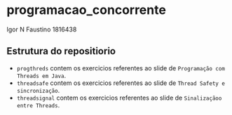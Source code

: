 # programacao_concorrente

Igor N Faustino
1816438

## Estrutura do repositiorio

- `progthreds` contem os exercicios referentes ao slide de `Programação com Threads em Java`.
- `threadsafe` contem os exercicios referentes ao slide de `Thread Safety e sincronização`.
- `threadsignal` contem os exercicios referentes ao slide de `Sinalizaçãoo entre Threads`.